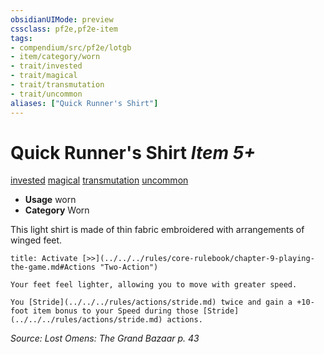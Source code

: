 ```yaml
---
obsidianUIMode: preview
cssclass: pf2e,pf2e-item
tags:
- compendium/src/pf2e/lotgb
- item/category/worn
- trait/invested
- trait/magical
- trait/transmutation
- trait/uncommon
aliases: ["Quick Runner's Shirt"]
---
```

# Quick Runner's Shirt *Item 5+*  
[invested](../../../rules/traits/invested.md)  [magical](../../../rules/traits/magical.md)  [transmutation](../../../rules/traits/transmutation.md)  [uncommon](../../../rules/traits/uncommon.md)  

- **Usage** worn
- **Category** Worn

This light shirt is made of thin fabric embroidered with arrangements of winged feet.

```ad-embed-ability
title: Activate [>>](../../../rules/core-rulebook/chapter-9-playing-the-game.md#Actions "Two-Action")

Your feet feel lighter, allowing you to move with greater speed.

You [Stride](../../../rules/actions/stride.md) twice and gain a +10-foot item bonus to your Speed during those [Stride](../../../rules/actions/stride.md) actions.
```

*Source: Lost Omens: The Grand Bazaar p. 43*
